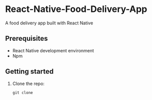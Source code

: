 <h1>React-Native-Food-Delivery-App</h1>
<p>A food delivery app built with React Native</p>
<h2>Prerequisites</h2>

<ul>
  <li>React Native development environment</li>
  <li>Npm</li>
</ul>

<h2>Getting started</h2>
<ol>
	<li>Clone the repo:</li>
	
	git clone  
	
</ol>
